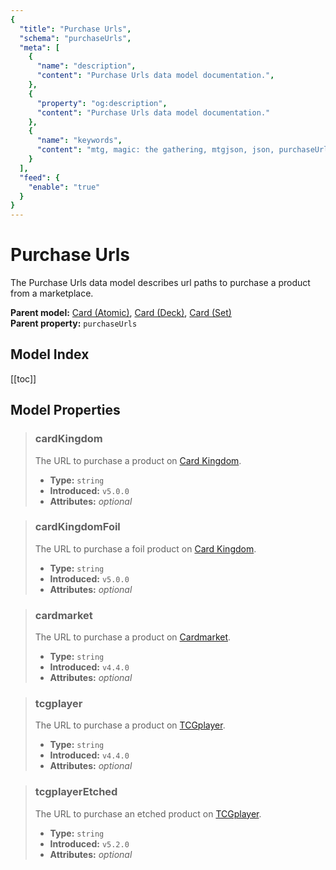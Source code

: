 ```yaml
---
{
  "title": "Purchase Urls",
  "schema": "purchaseUrls",
  "meta": [
    {
      "name": "description",
      "content": "Purchase Urls data model documentation.",
    },
    {
      "property": "og:description",
      "content": "Purchase Urls data model documentation."
    },
    {
      "name": "keywords",
      "content": "mtg, magic: the gathering, mtgjson, json, purchaseUrls, purchase urls",
    }
  ],
  "feed": {
    "enable": "true"
  }
}
---
```


# Purchase Urls

The Purchase Urls data model describes url paths to purchase a product from a marketplace.
  
**Parent model:** [Card (Atomic)](../card-atomic/), [Card (Deck)](../card-deck/), [Card (Set)](../card-set/)  
**Parent property:** `purchaseUrls`

## Model Index

<PropertyToggler/>

[[toc]]

## Model Properties

> ### cardKingdom  
> The URL to purchase a product on [Card Kingdom](https://www.cardkingdom.com?partner=mtgjson&utm_source=mtgjson&utm_medium=affiliate&utm_campaign=mtgjson).  
>
> - **Type:** `string`  
> - **Introduced:** `v5.0.0`  
> - **Attributes:** <i class="optional">optional</i>

> ### cardKingdomFoil  
> The URL to purchase a foil product on [Card Kingdom](https://www.cardkingdom.com?partner=mtgjson&utm_source=mtgjson&utm_medium=affiliate&utm_campaign=mtgjson).  
>
> - **Type:** `string`  
> - **Introduced:** `v5.0.0`  
> - **Attributes:** <i class="optional">optional</i>

> ### cardmarket  
> The URL to purchase a product on [Cardmarket](https://www.cardmarket.com/en/Magic?utm_campaign=card_prices&utm_medium=text&utm_source=mtgjson).  
>
> - **Type:** `string`  
> - **Introduced:** `v4.4.0`  
> - **Attributes:** <i class="optional">optional</i>

> ### tcgplayer
> The URL to purchase a product on [TCGplayer](https://www.tcgplayer.com?partner=mtgjson&utm_campaign=affiliate&utm_medium=mtgjson&utm_source=mtgjson).  
>
> - **Type:** `string`  
> - **Introduced:** `v4.4.0`  
> - **Attributes:** <i class="optional">optional</i>

> ### tcgplayerEtched
> The URL to purchase an etched product on [TCGplayer](https://www.tcgplayer.com?partner=mtgjson&utm_campaign=affiliate&utm_medium=mtgjson&utm_source=mtgjson).  
>
> - **Type:** `string`  
> - **Introduced:** `v5.2.0`  
> - **Attributes:** <i class="optional">optional</i>
